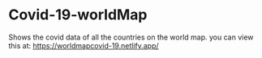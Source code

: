 # Covid-19-worldMap
Shows the covid data of all the countries on the world map.
you can view this at: https://worldmapcovid-19.netlify.app/
